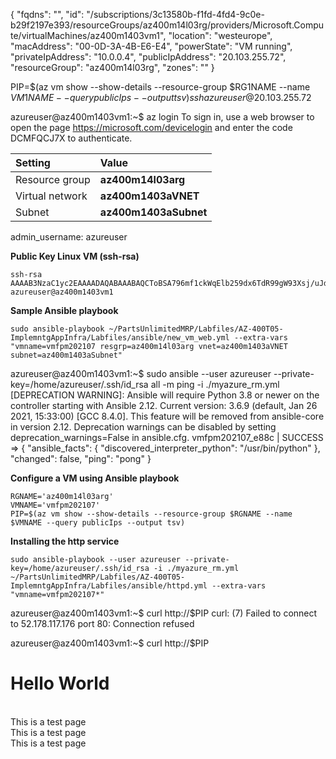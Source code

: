 {
  "fqdns": "",
  "id": "/subscriptions/3c13580b-f1fd-4fd4-9c0e-b29f2197e393/resourceGroups/az400m14l03rg/providers/Microsoft.Compute/virtualMachines/az400m1403vm1",
  "location": "westeurope",
  "macAddress": "00-0D-3A-4B-E6-E4",
  "powerState": "VM running",
  "privateIpAddress": "10.0.0.4",
  "publicIpAddress": "20.103.255.72",
  "resourceGroup": "az400m14l03rg",
  "zones": ""
}

PIP=$(az vm show --show-details --resource-group $RG1NAME --name $VM1NAME --query publicIps --output tsv) ssh azureuser@$20.103.255.72

azureuser@az400m1403vm1:~$ az login
To sign in, use a web browser to open the page https://microsoft.com/devicelogin and enter the code DCMFQCJ7X to authenticate.

| Setting         | Value                 |
| :-------------- | :-------------------- |
| Resource group  | **az400m14l03arg**    |
| Virtual network | **az400m1403aVNET**   |
| Subnet          | **az400m1403aSubnet** |

admin_username: azureuser

**Public Key Linux VM (ssh-rsa)**

```
ssh-rsa AAAAB3NzaC1yc2EAAAADAQABAAABAQCToBSA796mf1ckWqElb259dx6TdR99gW93Xsj/uJdQV1Rrr/xrUIKBH9aw/0sCk32UCAEBS+/4ZG8CFWfbEveZ/JX/iFy3txPLMsb9hNZtSPWl7ggjb11/3EpPMWmIKgFgn1sNxHWVMS8EPyuR8OLXkO+D0847mWMp45DrR+J6qYaq1mzxFm+vjlDBDqXenwlzfZKx02prB7VvtWGYGSvdRoAqYrG1/KudNH6Ha5NfH8IyDJlxHeSIx4X9gUp+wY7iOrmgVA25cEp4R/DmHIM8Pvkr2XQQJlOBZ/pXN75xfekC2ZUuJ81AgMjHKBXua0pMtyWUvyGWMM7FnMhSpu4D azureuser@az400m1403vm1

```

**Sample Ansible playbook**

````
sudo ansible-playbook ~/PartsUnlimitedMRP/Labfiles/AZ-400T05-ImplemntgAppInfra/Labfiles/ansible/new_vm_web.yml --extra-vars "vmname=vmfpm202107 resgrp=az400m14l03arg vnet=az400m1403aVNET subnet=az400m1403aSubnet"
````

azureuser@az400m1403vm1:~$ sudo ansible --user azureuser --private-key=/home/azureuser/.ssh/id_rsa all -m ping -i ./myazure_rm.yml
[DEPRECATION WARNING]: Ansible will require Python 3.8 or newer on the controller starting with Ansible 2.12. Current version: 3.6.9 (default, Jan 26 2021,
15:33:00) [GCC 8.4.0]. This feature will be removed from ansible-core in version 2.12. Deprecation warnings can be disabled by setting
deprecation_warnings=False in ansible.cfg.
vmfpm202107_e88c | SUCCESS => {
    "ansible_facts": {
        "discovered_interpreter_python": "/usr/bin/python"
    },
    "changed": false,
    "ping": "pong"
}



**Configure a VM using Ansible playbook**

````
RGNAME='az400m14l03arg'
VMNAME='vmfpm202107'
PIP=$(az vm show --show-details --resource-group $RGNAME --name $VMNAME --query publicIps --output tsv)
````

**Installing the http service**

````
sudo ansible-playbook --user azureuser --private-key=/home/azureuser/.ssh/id_rsa -i ./myazure_rm.yml ~/PartsUnlimitedMRP/Labfiles/AZ-400T05-ImplemntgAppInfra/Labfiles/ansible/httpd.yml --extra-vars "vmname=vmfpm202107*"
````

azureuser@az400m1403vm1:~$ curl http://$PIP
curl: (7) Failed to connect to 52.178.117.176 port 80: Connection refused



azureuser@az400m1403vm1:~$ curl http://$PIP
<!DOCTYPE html>
<html lang="en">
    <head>
        <meta charset="utf-8">
        <title>Hello World</title>
    </head>
    <body>
        <h1>Hello World</h1>
        <p>
            <br>This is a test page
            <br>This is a test page
            <br>This is a test page
        </p>
    </body>

